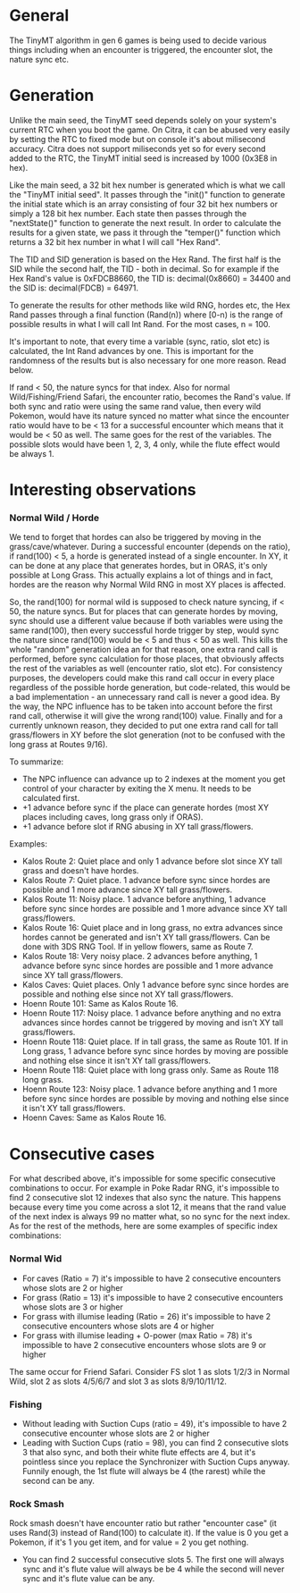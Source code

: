 # General
The TinyMT algorithm in gen 6 games is being used to decide various things including when an encounter is triggered, the encounter slot, the nature sync etc. 

# Generation
Unlike the main seed, the TinyMT seed depends solely on your system's current RTC when you boot the game. 
On Citra, it can be abused very easily by setting the RTC to fixed mode but on console it's about milisecond accuracy. 
Citra does not support miliseconds yet so for every second added to the RTC, the TinyMT initial seed is increased by 1000 (0x3E8 in hex).

Like the main seed, a 32 bit hex number is generated which is what we call the "TinyMT initial seed". 
It passes through the "init()" function to generate the initial state which is an array consisting of four 32 bit hex numbers or simply a 128 bit hex number. 
Each state then passes through the "nextState()" function to generate the next result. 
In order to calculate the results for a given state, we pass it through the "temper()" function which returns a 32 bit hex number in what I will call "Hex Rand". 

The TID and SID generation is based on the Hex Rand. The first half is the SID while the second half, the TID - both in decimal. 
So for example if the Hex Rand's value is 0xFDCB8660, the TID is: decimal(0x8660) = 34400 and the SID is: decimal(FDCB) = 64971.

To generate the results for other methods like wild RNG, hordes etc, the Hex Rand passes through a final function (Rand(n)) 
where  [0-n)  is the range of possible results in what I will call Int Rand. For the most cases, n = 100.

It's important to note, that every time a variable (sync, ratio, slot etc) is calculated, the Int Rand advances by one.
This is important for the randomness of the results but is also necessary for one more reason. Read below.

If rand < 50, the nature syncs for that index. Also for normal Wild/Fishing/Friend Safari, the encounter ratio, becomes the Rand's value. 
If both sync and ratio were using the same rand value, then every wild Pokemon, would have its nature synced no matter what since the encounter ratio would have to be < 13 
for a successful encounter which means that it would be < 50 as well.
The same goes for the rest of the variables. The possible slots would have been 1, 2, 3, 4 only, while the flute effect would be always 1.

# Interesting observations

### Normal Wild / Horde

We tend to forget that hordes can also be triggered by moving in the grass/cave/whatever. During a successful encounter (depends on the ratio), if rand(100) < 5, a horde is generated instead of a single encounter. In XY, it can be done at any place that generates hordes, but in ORAS, it's only possible at Long Grass. This actually explains a lot of things and in fact, hordes are the reason why Normal Wild RNG in most XY places is affected. 

So, the rand(100) for normal wild is supposed to check nature syncing, if < 50, the nature syncs. But for places that can generate hordes by moving, sync should use a different value because if both variables were using the same rand(100), then every successful horde trigger by step, would sync the nature since rand(100) would be < 5 and thus < 50 as well. This kills the whole "random" generation idea an for that reason, one extra rand call is performed, before sync calculation for those places, that obviously affects the rest of the variables as well (encounter ratio, slot etc). For consistency purposes, the developers could make this rand call occur in every place regardless of the possible horde generation, but code-related, this would be a bad implementation - an unnecessary rand call is never a good idea. By the way, the NPC influence has to be taken into account before the first rand call, otherwise it will give the wrong rand(100) value. Finally and for a currently unknown reason, they decided to put one extra rand call for tall grass/flowers in XY before the slot generation (not to be confused with the long grass at Routes 9/16).

To summarize:
* The NPC influence can advance up to 2 indexes at the moment you get control of your character by exiting the X menu. It needs to be calculated first.
* +1 advance before sync if the place can generate hordes (most XY places including caves, long grass only if ORAS).
* +1 advance before slot if RNG abusing in XY tall grass/flowers.

Examples:
* Kalos Route 2: Quiet place and only 1 advance before slot since XY tall grass and doesn't have hordes.
* Kalos Route 7: Quiet place. 1 advance before sync since hordes are possible and 1 more advance since XY tall grass/flowers.
* Kalos Route 11: Noisy place. 1 advance before anything, 1 advance before sync since hordes are possible and 1 more advance since XY tall grass/flowers.
* Kalos Route 16: Quiet place and in long grass, no extra advances since hordes cannot be generated and isn't XY tall grass/flowers. Can be done with 3DS RNG Tool. If in yellow flowers, same as Route 7.
* Kalos Route 18: Very noisy place. 2 advances before anything, 1 advance before sync since hordes are possible and 1 more advance since XY tall grass/flowers.
* Kalos Caves: Quiet places. Only 1 advance before sync since hordes are possible and nothing else since not XY tall grass/flowers.
* Hoenn Route 101: Same as Kalos Route 16.
* Hoenn Route 117: Noisy place. 1 advance before anything and no extra advances since hordes cannot be triggered by moving and isn't XY tall grass/flowers.
* Hoenn Route 118: Quiet place. If in tall grass, the same as Route 101. If in Long grass, 1 advance before sync since hordes by moving are possible and nothing else since it isn't XY tall grass/flowers.
* Hoenn Route 118: Quiet place with long grass only. Same as Route 118 long grass.
* Hoenn Route 123: Noisy place. 1 advance before anything and 1 more before sync since hordes are possible by moving and nothing else since it isn't XY tall grass/flowers.
* Hoenn Caves: Same as Kalos Route 16.

# Consecutive cases

For what described above, it's impossible for some specific consecutive combinations to occur. For example in Poke Radar RNG, it's impossible to find 2 consecutive slot 12
indexes that also sync the nature. This happens because every time you come across a slot 12, 
it means that the rand value of the next index is always 99 no matter what, so no sync for
the next index. As for the rest of the methods, here are some examples of specific index combinations:

### Normal Wid

* For caves (Ratio = 7) it's impossible to have 2 consecutive encounters whose slots are 2 or higher
* For grass (Ratio = 13) it's impossible to have 2 consecutive encounters whose slots are 3 or higher
* For grass with illumise leading (Ratio = 26) it's impossible to have 2 consecutive encounters whose slots are 4 or higher
* For grass with illumise leading + O-power (max Ratio = 78) it's impossible to have 2 consecutive encounters whose slots are 9 or higher

The same occur for Friend Safari. Consider FS slot 1 as slots 1/2/3 in Normal Wild, slot 2 as slots 4/5/6/7 and slot 3 as slots 8/9/10/11/12.

### Fishing

* Without leading with Suction Cups (ratio = 49), it's impossible to have 2 consecutive encounter whose slots are 2 or higher
* Leading with Suction Cups (ratio = 98), you can find 2 consecutive slots 3 that also sync, and both their white flute effects are 4, 
but it's pointless since you replace the Synchronizer with Suction Cups anyway.
Funnily enough, the 1st flute will always be 4 (the rarest) while the second can be any.

### Rock Smash

Rock smash doesn't have encounter ratio but rather "encounter case" (it uses Rand(3) instead of Rand(100) to calculate it). 
If the value is 0 you get a Pokemon, if it's 1 you get item, and for value = 2 you get nothing.

* You can find 2 successful consecutive slots 5. 
The first one will always sync and it's flute value will always be be 4 while the second will never sync and it's flute value can be any.

